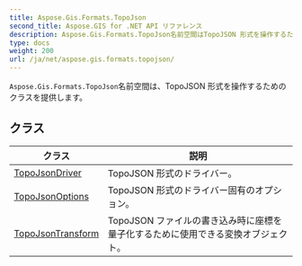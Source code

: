 ```yaml
---
title: Aspose.Gis.Formats.TopoJson
second_title: Aspose.GIS for .NET API リファレンス
description: Aspose.Gis.Formats.TopoJson名前空間はTopoJSON 形式を操作するためのクラスを提供します
type: docs
weight: 200
url: /ja/net/aspose.gis.formats.topojson/
---
```

`Aspose.Gis.Formats.TopoJson`名前空間は、TopoJSON 形式を操作するためのクラスを提供します。

## クラス

| クラス | 説明 |
| --- | --- |
| [TopoJsonDriver](./topojsondriver/) | TopoJSON 形式のドライバー。 |
| [TopoJsonOptions](./topojsonoptions/) | TopoJSON 形式のドライバー固有のオプション。 |
| [TopoJsonTransform](./topojsontransform/) | TopoJSON ファイルの書き込み時に座標を量子化するために使用できる変換オブジェクト。 |


